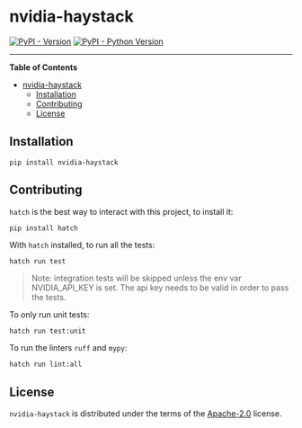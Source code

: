 # nvidia-haystack

[![PyPI - Version](https://img.shields.io/pypi/v/nvidia-haystack.svg)](https://pypi.org/project/nvidia-haystack)
[![PyPI - Python Version](https://img.shields.io/pypi/pyversions/nvidia-haystack.svg)](https://pypi.org/project/nvidia-haystack)

---

**Table of Contents**

- [nvidia-haystack](#nvidia-haystack)
  - [Installation](#installation)
  - [Contributing](#contributing)
  - [License](#license)

## Installation

```console
pip install nvidia-haystack
```

## Contributing

`hatch` is the best way to interact with this project, to install it:

```sh
pip install hatch
```

With `hatch` installed, to run all the tests:

```
hatch run test
```

> Note: integration tests will be skipped unless the env var NVIDIA_API_KEY is set. The api key needs to be valid
> in order to pass the tests.

To only run unit tests:

```
hatch run test:unit
```

To run the linters `ruff` and `mypy`:

```
hatch run lint:all
```

## License

`nvidia-haystack` is distributed under the terms of the [Apache-2.0](https://spdx.org/licenses/Apache-2.0.html) license.
